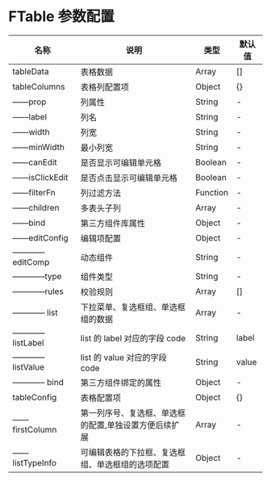 # FTable 参数配置

<style>
    .theme-default-content:not(.custom){
        max-width:1180px!important
    }
</style>

| 名称           | 说明                                                  | 类型     | 默认值 |
| -------------- | ----------------------------------------------------- | -------- | ------ |
| tableData      | 表格数据                                              | Array    | []     |
| tableColumns   | 表格列配置项                                          | Object   | {}     |
| ——prop         | 列属性                                                | String   | -      |
| ——label        | 列名                                                  | String   | -      |
| ——width        | 列宽                                                  | String   | -      |
| ——minWidth     | 最小列宽                                              | String   | -      |
| ——canEdit      | 是否显示可编辑单元格                                  | Boolean  | -      |
| ——isClickEdit  | 是否点击显示可编辑单元格                              | Boolean  | -      |
| ——filterFn     | 列过滤方法                                            | Function | -      |
| ——children     | 多表头子列                                            | Array    | -      |
| ——bind         | 第三方组件库属性                                      | Object   | -      |
| ——editConfig   | 编辑项配置                                            | Object   | -      |
| ————editComp   | 动态组件                                              | String   | -      |
| ————type       | 组件类型                                              | String   | -      |
| ————rules      | 校验规则                                              | Array    | []     |
| ———— list      | 下拉菜单、复选框组、单选框组的数据                    | Array    | -      |
| ———— listLabel | list 的 label 对应的字段 code                         | String   | label  |
| ———— listValue | list 的 value 对应的字段 code                         | String   | value  |
| ———— bind      | 第三方组件绑定的属性                                  | Object   | -      |
| tableConfig    | 表格配置项                                            | Object   | {}     |
| ——firstColumn  | 第一列序号、复选框、单选框的配置,单独设置方便后续扩展 | Array    | -      |
| ——listTypeInfo | 可编辑表格的下拉框、复选框组、单选框组的选项配置      | Object   | -      |
